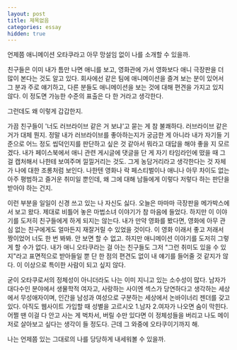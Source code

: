 ```yaml
---
layout: post
title: 제목없음
categories: essay
hidden: true
---
```


언제쯤 애니메이션 오타쿠라고 아무 망설임 없이 나를 소개할 수 있을까.

친구들은 이미 내가 틈만 나면 애니를 보고, 영화관에 가서 영화보다 애니 극장판을 더 많이 본다는 것도 알고 있다. 회사에선 같은 팀에 애니메이션을 즐겨 보는 분이 있어서 그 분과 주로 얘기하고, 다른 분들도 애니메이션을 보는 것에 대해 편견을 가지고 있지 않다. 이 정도면 가능한 수준의 표출은 다 한 거라고 생각한다.

그런데도 왜 이렇게 갑갑한지.

가끔 친구들이 '너도 러브라이브 같은 거 보냐'고 묻는 게 참 불쾌하다. 러브라이브 같은 거가 대체 뭔지. 정말 내가 러브라이브를 좋아하는지가 궁금한 게 아니라 내가 자기들 기준으로 어느 정도 씹덕인지를 판단하고 싶은 것 같아서 뭐라고 대답을 해야 좋을 지 모르겠다. 내가 페이스북에서 애니 관련 게시글에 댓글을 단 게 자기 타임라인에 떴을 때 그걸 캡처해서 나한테 보여주며 낄낄거리는 것도. 그게 농담거리라고 생각한다는 것 자체가 나에 대한 조롱처럼 보인다. 나한텐 영화나 락 페스티벌이나 애니나 아무 차이도 없는 아주 평범하고 즐거운 취미일 뿐인데, 왜 그에 대해 남들에게 이렇다 저렇다 하는 판단을 받아야 하는 건지.

이런 부분을 일일이 신경 쓰고 있는 나 자신도 싫다. 오늘은 마마마 극장판을 메가박스에서 보고 왔다. 제대로 비틀어 놓은 마법소녀 이야기가 참 마음에 들었다. 하지만 이 이야기를 도저히 친구들에게 하게 되지는 않는다. 내가 만약 영화를 봤다면, 영화에 아무 관심 없는 친구에게도 얼마든지 재잘거릴 수 있었을 것이다. 이 영화 이래서 좋고 저래서 짱이었어 너도 한 번 봐봐. 안 보면 할 수 없고. 하지만 애니메이션 이야기를 도저히 그렇게 할 수가 없다. 내가 애니 오타쿠라는 걸 아는 친구들도 그저 "그런 취미도 있을 수 있지"라고 표면적으로 받아들일 뿐 단 한 점의 편견도 없이 내 얘기를 들어줄 것 같지가 않다. 이 이상으로 특이한 사람이 되고 싶지 않다.

굳이 오타쿠로서의 정체성이 아니더라도 나는 이미 지니고 있는 소수성이 많다. 남자가 대다수인 분야에서 생물학적 여자고, 사랑하는 사이엔 섹스가 당연하다고 생각하는 세상에서 무성애자이며, 인간을 남성과 여성으로 구분하는 세상에서 논바이너리 젠더를 갖고 있다. 아직도 웹사이트 가입할 때 성별을 고르시오 1.남자 2.여자가 나오면 숨이 막힌다. 어쩔 땐 이걸 다 안고 사는 게 벅차서, 버릴 수만 있다면 이 정체성들을 버리고 나도 메이저로 살아보고 싶다는 생각이 들 정도다. 근데 그 와중에 오타쿠이기까지 해.

나는 언제쯤 있는 그대로의 나를 당당하게 내세워볼 수 있을까.